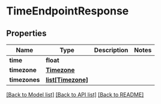 # TimeEndpointResponse

## Properties

Name | Type | Description | Notes
------------ | ------------- | ------------- | -------------
**time** | **float** |  | 
**timezone** | [**Timezone**](Timezone.md) |  | 
**timezones** | [**list[Timezone]**](Timezone.md) |  | 

[[Back to Model list]](../#documentation-for-models) [[Back to API list]](../#documentation-for-api-endpoints) [[Back to README]](../)


